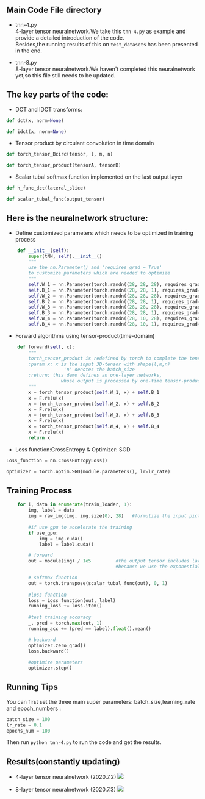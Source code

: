 ##  Main Code File directory
* tnn-4.py  
  4-layer tensor neuralnetwork.We take this `tnn-4.py` as example and provide a detailed introduction of the code.<br>
  Besides,the running results of this on `test_datasets` has been presented in the end.
    
* tnn-8.py   
  8-layer tensor neuralnetwork.We haven't completed this neuralnetwork yet,so this file still needs to be updated.

##  The key parts of the code:

* DCT and IDCT transforms:
```python
def dct(x, norm=None)

def idct(x, norm=None)
```
* Tensor product by circulant convolution in time domain
```python
def torch_tensor_Bcirc(tensor, l, m, n)

def torch_tensor_product(tensorA, tensorB)
```
* Scalar tubal softmax function implemented on the last output layer
```python
def h_func_dct(lateral_slice)

def scalar_tubal_func(output_tensor)
```
##  Here is the neuralnetwork structure:

* Define customized parameters which needs to be optimized in training process
```python
    def __init__(self):
        super(tNN, self).__init__()
        """
        use the nn.Parameter() and 'requires_grad = True' 
        to customize parameters which are needed to optimize
        """
        self.W_1 = nn.Parameter(torch.randn((28, 28, 28), requires_grad=True, dtype=torch.float))
        self.B_1 = nn.Parameter(torch.randn((28, 28, 1), requires_grad=True, dtype=torch.float))
        self.W_2 = nn.Parameter(torch.randn((28, 28, 28), requires_grad=True, dtype=torch.float))
        self.B_2 = nn.Parameter(torch.randn((28, 28, 1), requires_grad=True, dtype=torch.float))
        self.W_3 = nn.Parameter(torch.randn((28, 28, 28), requires_grad=True, dtype=torch.float))
        self.B_3 = nn.Parameter(torch.randn((28, 28, 1), requires_grad=True, dtype=torch.float))
        self.W_4 = nn.Parameter(torch.randn((28, 10, 28), requires_grad=True, dtype=torch.float))
        self.B_4 = nn.Parameter(torch.randn((28, 10, 1), requires_grad=True, dtype=torch.float))
```

* Forward algorithms using tensor-product(time-domain)
```python
    def forward(self, x):
        """
        torch_tensor_product is redefined by torch to complete the tensor-product process
        :param x: x is the input 3D-tensor with shape(l,m,n)
                     'n' denotes the batch_size
        :return: this demo defines an one-layer networks,
                    whose output is processed by one-time tensor-product and activation
        """
        x = torch_tensor_product(self.W_1, x) + self.B_1
        x = F.relu(x)
        x = torch_tensor_product(self.W_2, x) + self.B_2
        x = F.relu(x)
        x = torch_tensor_product(self.W_3, x) + self.B_3
        x = F.relu(x)
        x = torch_tensor_product(self.W_4, x) + self.B_4
        x = F.relu(x)
        return x
```

* Loss function:CrossEntropy & Optimizer: SGD
```python
Loss_function = nn.CrossEntropyLoss()

optimizer = torch.optim.SGD(module.parameters(), lr=lr_rate)
```
##  Training Process
```python
    for i, data in enumerate(train_loader, 1):
        img, label = data
        img = raw_img(img, img.size(0), 28)   #formulize the input picture into 3D-tensor
        
        #if use gpu to accelerate the training
        if use_gpu:
            img = img.cuda()
            label = label.cuda()

        # forward
        out = module(img) / 1e5         #the output tensor includes large numbers,which can easily cause overflow error in the following softmax function
                                        #because we use the exponential operation in scalar tubal softmax function

        # softmax function
        out = torch.transpose(scalar_tubal_func(out), 0, 1)
        
        #loss function
        loss = Loss_function(out, label)
        running_loss += loss.item()
        
        #test training accuracy
        _, pred = torch.max(out, 1)
        running_acc += (pred == label).float().mean()

        # backward
        optimizer.zero_grad()
        loss.backward()
        
        #optimize parameters
        optimizer.step()
```

##  Running Tips
You can first set the three main super parameters: batch_size,learning_rate and epoch_numbers :
```python 
batch_size = 100
lr_rate = 0.1
epochs_num = 100
```
Then run `python tnn-4.py` to run the code and get the results.

##  Results(constantly updating)
* 4-layer tensor neuralnetwork (2020.7.2)
![](https://github.com/hust512/Homomorphic_CP_Tensor_Dcomposition/raw/master/Tensor_NeuralNetwork/NeuralNetwork_DP/TNN/TNN_1/test1_tnn4.jpg)

* 8-layer tensor neuralnetwork (2020.7.3)
![](https://github.com/hust512/Homomorphic_CP_Tensor_Dcomposition/raw/master/Tensor_NeuralNetwork/NeuralNetwork_DP/TNN/TNN_1/test2_tnn8.jpg)
